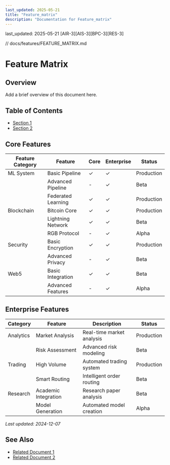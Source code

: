 ```yaml
---
last_updated: 2025-05-21
title: "Feature_matrix"
description: "Documentation for Feature_matrix"
---
```

last_updated: 2025-05-21
[AIR-3][AIS-3][BPC-3][RES-3]


<!-- markdownlint-disable MD013 line-length -->

// docs/features/FEATURE_MATRIX.md

# Feature Matrix

## Overview

Add a brief overview of this document here.

## Table of Contents

- [Section 1](#section-1)
- [Section 2](#section-2)


## Core Features

| Feature Category | Feature | Core | Enterprise | Status |
|-----------------|---------|------|------------|---------|
| ML System       | Basic Pipeline | ✓ | ✓ | Production |
|                 | Advanced Pipeline | - | ✓ | Beta |
|                 | Federated Learning | ✓ | ✓ | Production |
| Blockchain      | Bitcoin Core | ✓ | ✓ | Production |
|                 | Lightning Network | ✓ | ✓ | Beta |
|                 | RGB Protocol | - | ✓ | Alpha |
| Security        | Basic Encryption | ✓ | ✓ | Production |
|                 | Advanced Privacy | - | ✓ | Beta |
| Web5            | Basic Integration | ✓ | ✓ | Beta |
|                 | Advanced Features | - | ✓ | Alpha |

## Enterprise Features

| Category | Feature | Description | Status |
|----------|---------|-------------|---------|
| Analytics | Market Analysis | Real-time market analysis | Production |
|          | Risk Assessment | Advanced risk modeling | Beta |
| Trading  | High Volume | Automated trading system | Production |
|          | Smart Routing | Intelligent order routing | Beta |
| Research | Academic Integration | Research paper analysis | Beta |
|          | Model Generation | Automated model creation | Alpha |

*Last updated: 2024-12-07*

## See Also

- [Related Document 1](./related1.md)
- [Related Document 2](./related2.md)
